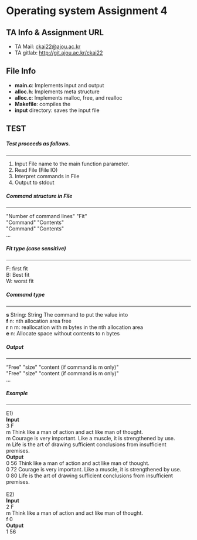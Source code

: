 
Operating system Assignment 4
===================

TA Info & Assignment URL
---

- TA Mail: ckai22@ajou.ac.kr
- TA gitlab: http://git.ajou.ac.kr/ckai22

File Info
---
- **main.c**: Implements input and output
- **alloc.h**: Implements meta structure
- **alloc.c**: Implements malloc, free, and realloc
- **Makefile**: compiles the 
- **input** directory: saves the input file

TEST
---
##### Test proceeds as follows.
- - - 
1.	Input File name to the main function parameter.
2.	Read File (File IO)
3.	Interpret commands in File
4.	Output to stdout

##### **Command structure in File**
- - -
"Number of command lines" "Fit"<br>
"Command" "Contents"<br>
"Command" "Contents"<br>
...<br>

##### **Fit type (case sensitive)**
- - -
F: first fit<br>
B: Best fit<br>
W: worst fit<br>

##### **Command type**
- - -
**s** String: String The command to put the value into<br>
**f** n: nth allocation area free<br>
**r** n m: reallocation with m bytes in the nth allocation area<br>
**e** n: Allocate space without contents to n bytes<br>

##### **Output**
- - -
“Free" "size" "content (if command is m only)"<br>
"Free" "size" "content (if command is m only)"<br>
...<br>

##### **Example**
- - -
E1)<br>
**Input**<br>
3 F<br>
m Think like a man of action and act like man of thought.<br>
m Courage is very important. Like a muscle, it is strengthened by use.<br>
m Life is the art of drawing sufficient conclusions from insufficient premises.<br>
**Output**<br>
0 56 Think like a man of action and act like man of thought.<br>
0 72 Courage is very important. Like a muscle, it is strengthened by use.<br>
0 80 Life is the art of drawing sufficient conclusions from insufficient premises.<br>
<br>
E2)<br>
**Input**<br>
2 F<br>
m Think like a man of action and act like man of thought.<br>
f 0<br>
**Output**<br>
1 56

